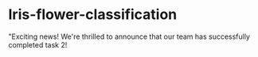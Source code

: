# Iris-flower-classification
"Exciting news! We're thrilled to announce that our team has successfully completed task 2! 
